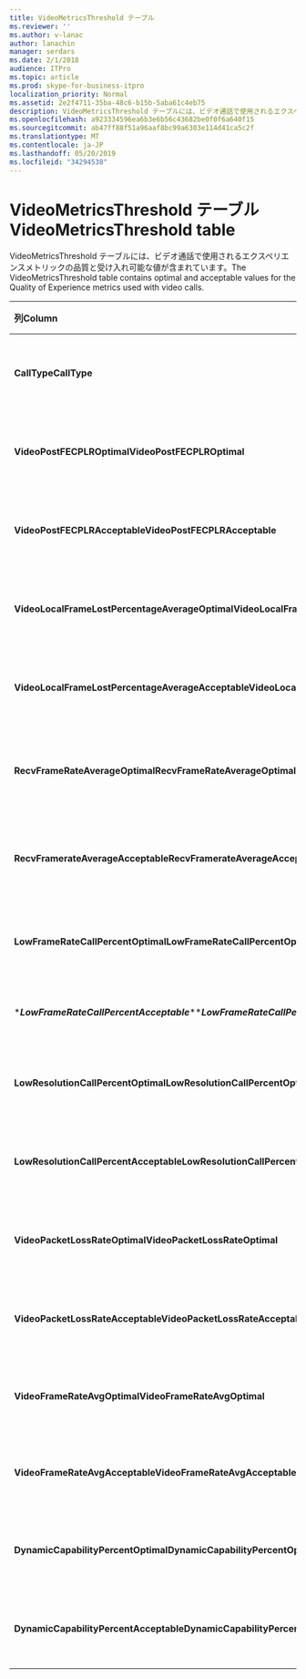 ```yaml
---
title: VideoMetricsThreshold テーブル
ms.reviewer: ''
ms.author: v-lanac
author: lanachin
manager: serdars
ms.date: 2/1/2018
audience: ITPro
ms.topic: article
ms.prod: skype-for-business-itpro
localization_priority: Normal
ms.assetid: 2e2f4711-35ba-48c6-b15b-5aba61c4eb75
description: VideoMetricsThreshold テーブルには、ビデオ通話で使用されるエクスペリエンスメトリックの品質と受け入れ可能な値が含まれています。
ms.openlocfilehash: a923334596ea6b3e6b56c43682be0f0f6a640f15
ms.sourcegitcommit: ab47ff88f51a96aaf8bc99a6303e114d41ca5c2f
ms.translationtype: MT
ms.contentlocale: ja-JP
ms.lasthandoff: 05/20/2019
ms.locfileid: "34294538"
---
```

# <a name="videometricsthreshold-table"></a><span data-ttu-id="2a2d0-103">VideoMetricsThreshold テーブル</span><span class="sxs-lookup"><span data-stu-id="2a2d0-103">VideoMetricsThreshold table</span></span>
 
<span data-ttu-id="2a2d0-104">VideoMetricsThreshold テーブルには、ビデオ通話で使用されるエクスペリエンスメトリックの品質と受け入れ可能な値が含まれています。</span><span class="sxs-lookup"><span data-stu-id="2a2d0-104">The VideoMetricsThreshold table contains optimal and acceptable values for the Quality of Experience metrics used with video calls.</span></span>
  

| <span data-ttu-id="2a2d0-105">**列**</span><span class="sxs-lookup"><span data-stu-id="2a2d0-105">**Column**</span></span>                                               | <span data-ttu-id="2a2d0-106">**データ型**</span><span class="sxs-lookup"><span data-stu-id="2a2d0-106">**Data Type**</span></span>       | <span data-ttu-id="2a2d0-107">**キー/インデックス**</span><span class="sxs-lookup"><span data-stu-id="2a2d0-107">**Key/Index**</span></span>  | <span data-ttu-id="2a2d0-108">**詳細**</span><span class="sxs-lookup"><span data-stu-id="2a2d0-108">**Details**</span></span>                          |
|:---------------------------------------------------------|:--------------------|:---------------|:-------------------------------------|
| <span data-ttu-id="2a2d0-109">**CallType**</span><span class="sxs-lookup"><span data-stu-id="2a2d0-109">**CallType**</span></span> <br/>                                       | <span data-ttu-id="2a2d0-110">int</span><span class="sxs-lookup"><span data-stu-id="2a2d0-110">int</span></span>  <br/>          | <span data-ttu-id="2a2d0-111">Primary</span><span class="sxs-lookup"><span data-stu-id="2a2d0-111">Primary</span></span>  <br/> | <span data-ttu-id="2a2d0-112">発信した通話の種類。</span><span class="sxs-lookup"><span data-stu-id="2a2d0-112">Type of call that was placed.</span></span>  <br/> |
| <span data-ttu-id="2a2d0-113">**VideoPostFECPLROptimal**</span><span class="sxs-lookup"><span data-stu-id="2a2d0-113">**VideoPostFECPLROptimal**</span></span> <br/>                         | <span data-ttu-id="2a2d0-114">10進数 (5, 2)</span><span class="sxs-lookup"><span data-stu-id="2a2d0-114">decimal(5,2)</span></span>  <br/> |                | <span data-ttu-id="2a2d0-115">既定値は0.05 です。</span><span class="sxs-lookup"><span data-stu-id="2a2d0-115">The default value is 0.05.</span></span>  <br/>    |
| <span data-ttu-id="2a2d0-116">**VideoPostFECPLRAcceptable**</span><span class="sxs-lookup"><span data-stu-id="2a2d0-116">**VideoPostFECPLRAcceptable**</span></span> <br/>                      | <span data-ttu-id="2a2d0-117">10進数 (5, 2)</span><span class="sxs-lookup"><span data-stu-id="2a2d0-117">decimal(5,2)</span></span>  <br/> |                | <span data-ttu-id="2a2d0-118">既定値は0.10 です。</span><span class="sxs-lookup"><span data-stu-id="2a2d0-118">The default value is 0.10.</span></span>  <br/>    |
| <span data-ttu-id="2a2d0-119">**VideoLocalFrameLostPercentageAverageOptimal**</span><span class="sxs-lookup"><span data-stu-id="2a2d0-119">**VideoLocalFrameLostPercentageAverageOptimal**</span></span> <br/>    | <span data-ttu-id="2a2d0-120">10進数 (5, 2)</span><span class="sxs-lookup"><span data-stu-id="2a2d0-120">decimal(5,2)</span></span>  <br/> |                | <span data-ttu-id="2a2d0-121">既定値は5.0 です。</span><span class="sxs-lookup"><span data-stu-id="2a2d0-121">The default value is 5.0.</span></span>  <br/>     |
| <span data-ttu-id="2a2d0-122">**VideoLocalFrameLostPercentageAverageAcceptable**</span><span class="sxs-lookup"><span data-stu-id="2a2d0-122">**VideoLocalFrameLostPercentageAverageAcceptable**</span></span> <br/> | <span data-ttu-id="2a2d0-123">10進数 (5, 2)</span><span class="sxs-lookup"><span data-stu-id="2a2d0-123">decimal(5,2)</span></span>  <br/> |                | <span data-ttu-id="2a2d0-124">既定値は10.0 です。</span><span class="sxs-lookup"><span data-stu-id="2a2d0-124">The default value is 10.0.</span></span>  <br/>    |
| <span data-ttu-id="2a2d0-125">**RecvFrameRateAverageOptimal**</span><span class="sxs-lookup"><span data-stu-id="2a2d0-125">**RecvFrameRateAverageOptimal**</span></span> <br/>                    | <span data-ttu-id="2a2d0-126">10進数 (9, 4)</span><span class="sxs-lookup"><span data-stu-id="2a2d0-126">decimal(9,4)</span></span>  <br/> |                | <span data-ttu-id="2a2d0-127">既定値は12.0000 です。</span><span class="sxs-lookup"><span data-stu-id="2a2d0-127">The default value is 12.0000.</span></span>  <br/> |
| <span data-ttu-id="2a2d0-128">**RecvFramerateAverageAcceptable**</span><span class="sxs-lookup"><span data-stu-id="2a2d0-128">**RecvFramerateAverageAcceptable**</span></span> <br/>                 | <span data-ttu-id="2a2d0-129">10進数 (9, 4)</span><span class="sxs-lookup"><span data-stu-id="2a2d0-129">decimal(9,4)</span></span>  <br/> |                | <span data-ttu-id="2a2d0-130">既定値は7.0000 です。</span><span class="sxs-lookup"><span data-stu-id="2a2d0-130">The default value is 7.0000.</span></span>  <br/>  |
| <span data-ttu-id="2a2d0-131">**LowFrameRateCallPercentOptimal**</span><span class="sxs-lookup"><span data-stu-id="2a2d0-131">**LowFrameRateCallPercentOptimal**</span></span> <br/>                 | <span data-ttu-id="2a2d0-132">10進数 (5, 2)</span><span class="sxs-lookup"><span data-stu-id="2a2d0-132">decimal(5,2)</span></span>  <br/> |                | <span data-ttu-id="2a2d0-133">既定値は5.0 です。</span><span class="sxs-lookup"><span data-stu-id="2a2d0-133">The default value is 5.0.</span></span>  <br/>     |
| <span data-ttu-id="2a2d0-134">\****LowFrameRateCallPercentAcceptable***\*</span><span class="sxs-lookup"><span data-stu-id="2a2d0-134">\****LowFrameRateCallPercentAcceptable***\*</span></span> <br/>        | <span data-ttu-id="2a2d0-135">10進数 (5, 2)</span><span class="sxs-lookup"><span data-stu-id="2a2d0-135">decimal(5,2)</span></span>  <br/> |                | <span data-ttu-id="2a2d0-136">既定値は 10.0/</span><span class="sxs-lookup"><span data-stu-id="2a2d0-136">The default value is 10.0/</span></span>  <br/>    |
| <span data-ttu-id="2a2d0-137">**LowResolutionCallPercentOptimal**</span><span class="sxs-lookup"><span data-stu-id="2a2d0-137">**LowResolutionCallPercentOptimal**</span></span> <br/>                | <span data-ttu-id="2a2d0-138">10進数 (5, 2)</span><span class="sxs-lookup"><span data-stu-id="2a2d0-138">decimal(5,2)</span></span>  <br/> |                | <span data-ttu-id="2a2d0-139">既定値は5.0 です。</span><span class="sxs-lookup"><span data-stu-id="2a2d0-139">The default value is 5.0.</span></span>  <br/>     |
| <span data-ttu-id="2a2d0-140">**LowResolutionCallPercentAcceptable**</span><span class="sxs-lookup"><span data-stu-id="2a2d0-140">**LowResolutionCallPercentAcceptable**</span></span> <br/>             | <span data-ttu-id="2a2d0-141">10進数 (5, 2)</span><span class="sxs-lookup"><span data-stu-id="2a2d0-141">decimal(5,2)</span></span>  <br/> |                | <span data-ttu-id="2a2d0-142">既定値は10.0 です。</span><span class="sxs-lookup"><span data-stu-id="2a2d0-142">The default value is 10.0.</span></span>  <br/>    |
| <span data-ttu-id="2a2d0-143">**VideoPacketLossRateOptimal**</span><span class="sxs-lookup"><span data-stu-id="2a2d0-143">**VideoPacketLossRateOptimal**</span></span> <br/>                     | <span data-ttu-id="2a2d0-144">@</span><span class="sxs-lookup"><span data-stu-id="2a2d0-144">foat</span></span>  <br/>         |                | <span data-ttu-id="2a2d0-145">既定値は0.05 です。</span><span class="sxs-lookup"><span data-stu-id="2a2d0-145">The default value is 0.05.</span></span>  <br/>    |
| <span data-ttu-id="2a2d0-146">**VideoPacketLossRateAcceptable**</span><span class="sxs-lookup"><span data-stu-id="2a2d0-146">**VideoPacketLossRateAcceptable**</span></span> <br/>                  | <span data-ttu-id="2a2d0-147">float</span><span class="sxs-lookup"><span data-stu-id="2a2d0-147">float</span></span>  <br/>        |                | <span data-ttu-id="2a2d0-148">既定値は0.10 です。</span><span class="sxs-lookup"><span data-stu-id="2a2d0-148">The default value is 0.10.</span></span>  <br/>    |
| <span data-ttu-id="2a2d0-149">**VideoFrameRateAvgOptimal**</span><span class="sxs-lookup"><span data-stu-id="2a2d0-149">**VideoFrameRateAvgOptimal**</span></span> <br/>                       | <span data-ttu-id="2a2d0-150">float</span><span class="sxs-lookup"><span data-stu-id="2a2d0-150">float</span></span>  <br/>        |                | <span data-ttu-id="2a2d0-151">既定値は12です。</span><span class="sxs-lookup"><span data-stu-id="2a2d0-151">The default value is 12.</span></span>  <br/>      |
| <span data-ttu-id="2a2d0-152">**VideoFrameRateAvgAcceptable**</span><span class="sxs-lookup"><span data-stu-id="2a2d0-152">**VideoFrameRateAvgAcceptable**</span></span> <br/>                    | <span data-ttu-id="2a2d0-153">float</span><span class="sxs-lookup"><span data-stu-id="2a2d0-153">float</span></span>  <br/>        |                | <span data-ttu-id="2a2d0-154">既定値は7です。</span><span class="sxs-lookup"><span data-stu-id="2a2d0-154">The default value is 7.</span></span>  <br/>       |
| <span data-ttu-id="2a2d0-155">**DynamicCapabilityPercentOptimal**</span><span class="sxs-lookup"><span data-stu-id="2a2d0-155">**DynamicCapabilityPercentOptimal**</span></span> <br/>                | <span data-ttu-id="2a2d0-156">10進数 (5, 2)</span><span class="sxs-lookup"><span data-stu-id="2a2d0-156">decimal(5,2)</span></span>  <br/> |                | <span data-ttu-id="2a2d0-157">既定値は5.00 です。</span><span class="sxs-lookup"><span data-stu-id="2a2d0-157">The default value is 5.00.</span></span>  <br/>    |
| <span data-ttu-id="2a2d0-158">**DynamicCapabilityPercentAcceptable**</span><span class="sxs-lookup"><span data-stu-id="2a2d0-158">**DynamicCapabilityPercentAcceptable**</span></span> <br/>             | <span data-ttu-id="2a2d0-159">10進数 (5, 2)</span><span class="sxs-lookup"><span data-stu-id="2a2d0-159">decimal(5,2)</span></span>  <br/> |                | <span data-ttu-id="2a2d0-160">既定値は10.00 です。</span><span class="sxs-lookup"><span data-stu-id="2a2d0-160">The default value is 10.00.</span></span>  <br/>   |

